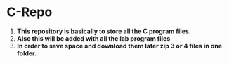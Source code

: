 # C-Repo
<ol>
 <li><b>This repository is basically to store all the C program files.</b></li>
<li><b>Also this will be added with all the lab program files</b></li>
<li><b>In order to save space and download them later zip 3 or 4 files in one folder.</b></li>
